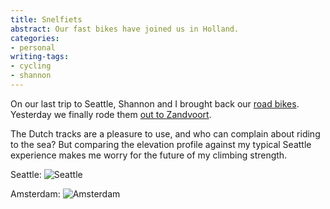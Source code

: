 ```yaml
---
title: Snelfiets
abstract: Our fast bikes have joined us in Holland.
categories:
- personal
writing-tags:
- cycling
- shannon
---
```


On our last trip to Seattle, Shannon and I brought back our [road bikes](/library/stuff/lemond.html). Yesterday we finally rode them [out to Zandvoort](http://www.strava.com/activities/142864443).

The Dutch tracks are a pleasure to use, and who can complain about riding to the sea? But comparing the elevation profile against my typical Seattle experience makes me worry for the future of my climbing strength.

Seattle:
![Seattle](/media/2014-04-22-snelfiets/seattle.png)

Amsterdam:
![Amsterdam](/media/2014-04-22-snelfiets/amsterdam.png)
